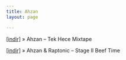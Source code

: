 ```yaml
---
title: Ahzan
layout: page

---
```

<a href="https://cloud.mail.ru/public/90710a9881ce/Ahzan%20-%20Tek%20Hece%20Mixtape" target="_blank">[indir]</a>  »  Ahzan &#8211; Tek Hece Mixtape

<a href="https://cloud.mail.ru/public/991cd8e0edac/Ahzan%20%26%20Raptonic%20-%20Stage%20II%20%27Beef%20Time%27" target="_blank">[indir]</a>  »  Ahzan & Raptonic &#8211; Stage II Beef Time
